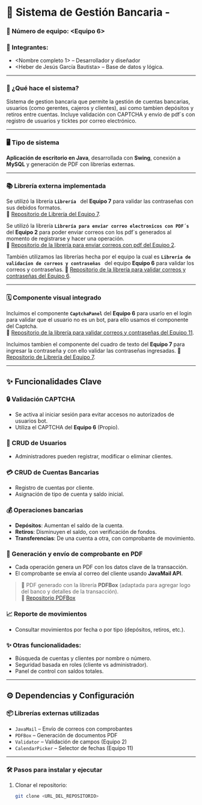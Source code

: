 # 🏦 Sistema de Gestión Bancaria - <BANCOMEX>

### 🧾 Número de equipo: <Equipo 6>

### 👥 Integrantes:
- <Nombre completo 1> – Desarrollador y diseñador
- <Heber de Jesús García Bautista> – Base de datos y lógica.

---

### 📌 ¿Qué hace el sistema?

Sistema de gestion bancaria que permite la gestión de cuentas bancarias, usuarios (como gerentes, cajeros y clientes), asi como tambien depósitos y retiros entre cuentas. Incluye validación con CAPTCHA y envío de pdf´s con registro de usuarios y ticktes por correo electrónico.

---

### 🖥️ Tipo de sistema

**Aplicación de escritorio en Java**, desarrollada con **Swing**, conexión a **MySQL** y generación de PDF con librerías externas.

---

### 📚 Librería externa implementada

Se utilizó la librería **`Librería `** del **Equipo 7** para validar las contraseñas con sus debidos formatos.  
🔗 [Repositorio de Librería del Equipo 7](<https://github.com/Marco1120/Creacion-Libreria>).

Se utilizó la librería **`Librería para enviar correo electronicos con PDF´s `** del **Equipo 2** para poder enviar correos con los pdf´s generados al momento de registrarse y hacer una operación.  
🔗 [Repositorio de la librería para enviar correos con pdf del Equipo 2](<https://github.com/olmomomo/Libreria_correoElectronico>).

También utilizamos las librerías hecha por el equipo la cual es **`Libreria de validacion de correos y contraseñas `** del equipo **Equipo 6** para validar los correos y contraseñas.
🔗 [Repositorio de la librería para validar correos y contraseñas del Equipo 6](<https://github.com/YHUDIEL/Login-con-validaciones>).

---

### 🗓️ Componente visual integrado

Incluimos el componente **`CaptchaPanel`** del **Equipo 6** para usarlo en el login para validar que el usuario no es un bot, para ello usamos el componente del Captcha.  
🔗 [Repositorio de la librería para validar correos y contraseñas del Equipo 11](<https://github.com/YHUDIEL/Login-con-validaciones>).

Incluimos tambien el componente del cuadro de texto del **Equipo 7** para ingresar la contraseña y con ello validar las contraseñas ingresadas.
🔗 [Repositorio de Librería del Equipo 7](<https://github.com/Marco1120/Creacion-Libreria>).

---

## ✨ Funcionalidades Clave

### 🔒 Validación CAPTCHA
- Se activa al iniciar sesión para evitar accesos no autorizados de usuarios bot.
- Utiliza el CAPTCHA del **Equipo 6** (Propio).

  


### 👤 CRUD de Usuarios
- Administradores pueden registrar, modificar o eliminar clientes.

### 💳 CRUD de Cuentas Bancarias
- Registro de cuentas por cliente.
- Asignación de tipo de cuenta y saldo inicial.

### 💰 Operaciones bancarias
- **Depósitos**: Aumentan el saldo de la cuenta.
- **Retiros**: Disminuyen el saldo, con verificación de fondos.
- **Transferencias**: De una cuenta a otra, con comprobante de movimiento.

### 🧾 Generación y envío de comprobante en PDF
- Cada operación genera un PDF con los datos clave de la transacción.
- El comprobante se envía al correo del cliente usando **JavaMail API**.

> 📄 PDF generado con la librería **PDFBox** (adaptada para agregar logo del banco y detalles de la transacción).  
🔗 [Repositorio PDFBox](https://github.com/apache/pdfbox)

### 📈 Reporte de movimientos
- Consultar movimientos por fecha o por tipo (depósitos, retiros, etc.).

### ✨ Otras funcionalidades:
- Búsqueda de cuentas y clientes por nombre o número.
- Seguridad basada en roles (cliente vs administrador).
- Panel de control con saldos totales.

---

## ⚙️ Dependencias y Configuración

### 📦 Librerías externas utilizadas

- `JavaMail` – Envío de correos con comprobantes
- `PDFBox` – Generación de documentos PDF
- `Validator` – Validación de campos (Equipo 2)
- `CalendarPicker` – Selector de fechas (Equipo 11)

---

### 🛠️ Pasos para instalar y ejecutar

1. Clonar el repositorio:
   ```bash
   git clone <URL_DEL_REPOSITORIO>
